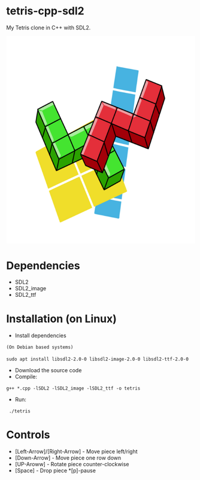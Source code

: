 # tetris-cpp-sdl2

My Tetris clone in C++ with SDL2.

![Screenshot](tetris.png)

# Dependencies
  * SDL2
  * SDL2_image
  * SDL2_ttf
 
# Installation (on Linux)
  * Install dependencies
  ```
  (On Debian based systems)
  
  sudo apt install libsdl2-2.0-0 libsdl2-image-2.0-0 libsdl2-ttf-2.0-0
  ```
  * Download the source code
  * Compile:
  ```
  g++ *.cpp -lSDL2 -lSDL2_image -lSDL2_ttf -o tetris
  ```
  * Run:
  ```
   ./tetris
  ```
  
# Controls
  * [Left-Arrow]/[Right-Arrow] - Move piece left/right
  * [Down-Arrow] - Move piece one row down
  * [UP-Aroww] - Rotate piece counter-clockwise
  * [Space] - Drop piece
  *[p]-pause
